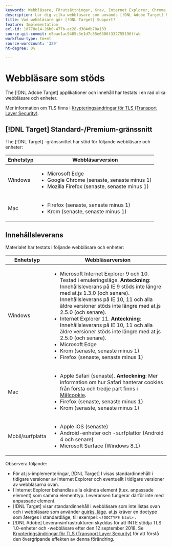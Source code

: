 ```yaml
---
keywords: Webbläsare, Förutsättningar, Krav, Internet Explorer, Chrome, Firefox, Safari, Android, Surface, Webbläsare0
description: Lär dig vilka webbläsare som används [!DNL Adobe Target] har stöd för sitt gränssnitt och för innehållsleverans.
title: Vad webbläsare gör [!DNL Target] Support?
feature: Implementation
exl-id: 1d778e14-26b0-477b-ac28-d304db70a133
source-git-commit: e5bae1ac9485c3e1d7c55e6386f332755196ffab
workflow-type: tm+mt
source-wordcount: '329'
ht-degree: 0%

---
```


# Webbläsare som stöds

The [!DNL Adobe Target] applikationer och innehåll har testats i en rad olika webbläsare och enheter.

Mer information om TLS finns i [Krypteringsändringar för TLS (Transport Layer Security)](tls-transport-layer-security-encryption.md).

## [!DNL Target] Standard-/Premium-gränssnitt

The [!DNL Target] -gränssnittet har stöd för följande webbläsare och enheter:

| Enhetstyp | Webbläsarversion |
|--- |--- |
| Windows | <ul><li>Microsoft Edge</li><li>Google Chrome (senaste, senaste minus 1)</li><li>Mozilla Firefox (senaste, senaste minus 1)</li></ul> |
| Mac | <ul><li>Firefox (senaste, senaste minus 1)</li><li>Krom (senaste, senaste minus 1)</li></ul> |

## Innehållsleverans

Materialet har testats i följande webbläsare och enheter:

| Enhetstyp | Webbläsarversion |
|--- |--- |
| Windows | <ul><li>Microsoft Internet Explorer 9 och 10. Testad i emuleringsläge. **Anteckning**: Innehållsleverans på IE 9 stöds inte längre med at.js 1.3.0 (och senare). Innehållsleverans på IE 10, 11 och alla äldre versioner stöds inte längre med at.js 2.5.0 (och senare).</li><li>Internet Explorer 11. **Anteckning**: Innehållsleverans på IE 10, 11 och alla äldre versioner stöds inte längre med at.js 2.5.0 (och senare).</li><li>Microsoft Edge</li><li>Krom (senaste, senaste minus 1)</li><li>Firefox (senaste, senaste minus 1)</li></ul> |
| Mac | <ul><li>Apple Safari (senaste). **Anteckning**: Mer information om hur Safari hanterar cookies från första och tredje part finns i [Målcookie](../implement/client-side/atjs/atjs-cookies.md).</li><li>Firefox (senaste, senaste minus 1)</li><li>Krom (senaste, senaste minus 1)</li></ul> |
| Mobil/surfplatta | <ul><li>Apple iOS (senaste)</li><li>Android-enheter och -surfplattor (Android 4 och senare)</li><li>Microsoft Surface (Windows 8.1)</li></ul> |

Observera följande:

* För at.js-implementeringar, [!DNL Target] I visas standardinnehåll i tidigare versioner av Internet Explorer och eventuellt i tidigare versioner av webbläsarna ovan.
* I Internet Explorer behandlas alla okända element (t.ex. anpassade element) som samma elementtyp. Leveransen fungerar därför inte med anpassade element.
* [!DNL Target] visar standardinnehåll i webbläsare som inte listas ovan och i webbläsare som använder [quirks, läge](https://en.wikipedia.org/wiki/Quirks_mode). at.js kräver en doctype som återges i standardläge, till exempel: `<!DOCTYPE html>` .
* [!DNL Adobe] Leveransinfrastrukturen skyddas för att INTE stödja TLS 1.0-enheter och -webbläsare efter den 12 september 2018. Se [Krypteringsändringar för TLS (Transport Layer Security)](../before-implement/tls-transport-layer-security-encryption.md) för att förstå den övergripande effekten av denna förändring.
